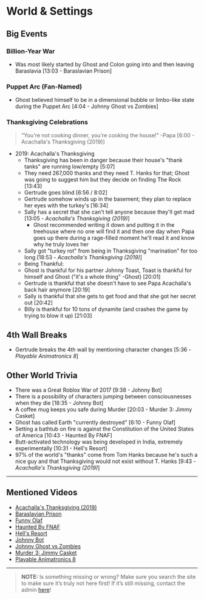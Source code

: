 # World & Settings


## Big Events

### Billion-Year War
- Was most likely started by Ghost and Colon going into and then leaving Baraslavia [13:03 - Baraslavian Prison]

### Puppet Arc \(Fan-Named)
- Ghost believed himself to be in a dimensional bubble or limbo-like state during the Puppet Arc [4:04 - Johnny Ghost vs Zombies]

### Thanksgiving Celebrations
> "You're not cooking dinner, you're cooking the house!" -Papa [6:00 - Acachalla's Thanksgiving (2019)]
- 2019: Acachalla's Thanksgiving
  - Thanksgiving has been in danger because their house's "thank tanks" are running low/empty \[5:07]
   - They need 267,000 thanks and they need T. Hanks for that; Ghost was going to suggest him but they decide on finding The Rock \[13:43]
  - Gertrude goes blind \[6:56 / 8:02]
   - Gertrude somehow winds up in the basement; they plan to replace her eyes with the turkey's \[16:34]
  - Sally has a secret that she can't tell anyone because they'll get mad [13:05 - *Acachalla's Thanksgiving (2019)*]
    - Ghost recommended writing it down and putting it in the treehouse where no one will find it and then one day when Papa goes up there during a rage-filled moment he'll read it and know why he truly loves her
  - Sally got "turkey rot" from being in Thanksgiving "marination" for too long [18:53 - *Acachalla's Thanksgiving (2019)*]
  - Being Thankful:
   - Ghost is thankful for his partner Johnny Toast, Toast is thankful for himself and Ghost \("it's a whole thing" -Ghost) \[20:01]
   - Gertrude is thankful that she doesn't have to see Papa Acachalla's back hair anymore \[20:19]
   - Sally is thankful that she gets to get food and that she got her secret out \[20:42]
   - Billy is thankful for 10 tons of dynamite \(and crashes the game by trying to blow it up) \[21:03]

## 4th Wall Breaks
- Gertrude breaks the 4th wall by mentioning character changes [5:36 - *Playable Animatronics 8*]

## Other World Trivia
- There was a Great Roblox War of 2017 [9:38 - Johnny Bot]
- There is a possibility of characters jumping between consciousnesses when they die [18:35 - Johnny Bot]
- A coffee mug keeps you safe during Murder [20:03 - Murder 3: Jimmy Casket]
- Ghost has called Earth "currently destroyed" [6:10 - Funny Olaf]
- Setting a bathtub on fire is against the Constitution of the United States of America [10:43 - Haunted By FNAF]
- Butt-activated technology was being developed in India, extremely experimentally [10:31 - Hell's Resort]
- 97% of the world's "thanks" come from Tom Hanks because he's such a nice guy and that Thanksgiving would not exist without T. Hanks [9:43 - *Acachalla's Thanksgiving (2019)*]

----
## Mentioned Videos
- [Acachalla's Thanksgiving \(2019)](https://youtu.be/dC5GT2mZNEk)
- [Baraslavian Prison](https://youtu.be/acQ_AEIHW-M)
- [Funny Olaf](https://youtu.be/_onnlghtxTQ)
- [Haunted By FNAF](https://youtu.be/ntiwledOpi0)
- [Hell's Resort](https://youtu.be/mqVWhWEK2AQ)
- [Johnny Bot](https://youtu.be/I_8FpxwKSNo)
- [Johnny Ghost vs Zombies](https://youtu.be/ZZi4QOcKkno)
- [Murder 3: Jimmy Casket](https://youtu.be/ijGTXelXjx4)
- [Playable Animatronics 8](https://youtu.be/KByoXkGBzWo)

----

> **NOTE:** Is something missing or wrong? Make sure you search the site to make sure it’s truly not here first! If it’s still missing, contact the admin [here](../chapter_2.html)!
